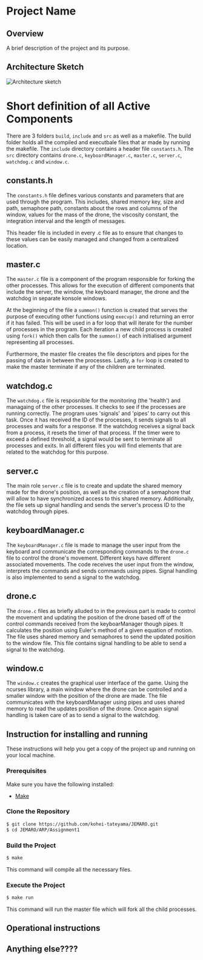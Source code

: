 # Project Name

## Overview

A brief description of the project and its purpose.

## Architecture Sketch

![Architecture sketch](https://github.com/kohei-tateyama/JEMARO/blob/master/ARP/Assignment1/resources/architecture2.jpg)


# Short definition of all Active Components

There are 3 folders `build`, `include` and `src` as well as a makefile. The build folder holds all the compiled and executbale files that ar made by running the makefile. The `include` directory contains a header file `constants.h`. The `src` directory contains `drone.c`, `keyboardManager.c`, `master.c`, `server.c`, `watchdog.c` and `window.c`. 


## constants.h

The `constants.h` file defines various constants and parameters that are used through the program. 
This includes, shared memory key, size and path, semaphore path, constants about the rows and columns of the window, values for the mass of the drone, the viscosity constant, the integration interval and the length of messages. 

This header file is included in every .c file as to ensure that changes to these values can be easily managed and changed from a centralized location.


## master.c

The `master.c` file is a component of the program responsible for forking the other processes. This allows for the execution of different components that include the server, the window, the keyboard manager, the drone and the watchdog in separate konsole windows. 

At the beginning of the file a `summon()` function is created that serves the purpose of executing other functions using `execvp()` and returning an error if it has failed. This will be used in a for loop that will iterate for the number of processes in the program. Each iteration a new child process is created using `fork()` which then calls for the `summon()` of each initialised argument representing all processes.

Furthermore, the master file creates the file descriptors and pipes for the passing of data in between the processes. Lastly, a `for` loop is created to make the master terminate if any of the children are terminated. 


## watchdog.c

The `watchdog.c` file is resposnible for the monitoring (the 'health') and managaing of the other processes. It checks to see if the processes are running correctly. The program uses 'signals' and 'pipes' to carry out this task. Once it has received the ID of the processes, it sends signals to all processes and waits for a response. If the watchdog receives a signal back from a process, it resets the timer of that process. If the timer were to exceed a defined threshold, a signal would be sent to terminate all processes and exits. In all different files you will find elements that are related to the watchdog for this purpose.


## server.c

The main role `server.c` file is to create and update the shared memory made for the drone's position, as well as the creation of a semaphore that will allow to have synchronized access to this shared memory. Additionally, the file sets up signal handling and sends the server's process ID to the watchdog through pipes.


## keyboardManager.c

The `keyboardManager.c` file is made to manage the user input from the keyboard and communicate the corresponding commands to the `drone.c` file to control the drone's movement. Different keys have different associated movements. The code receives the user input from the window, interprets the commands and sends commands using pipes. Signal handling is also implemented to send a signal to the watchdog.


## drone.c

The `drone.c` files as briefly alluded to in the previous part is made to control the movement and updating the position of the drone based off of the control commands received from the keyboarManager though pipes. It calculates the position using Euler's method of a given equation of motion. The file uses shared memory and semaphores to send the updated position to the window file. This file contains signal handling to be able to send a signal to the watchdog.


## window.c

The `window.c` creates the graphical user interface of the game. Using the ncurses library, a main window where the drone can be controlled and a smaller window with the position of the drone are made. The file communicates with the keyboardManager using pipes and uses shared memory to read the updates position of the drone. Once again signal handling is taken care of as to send a signal to the watchdog.



## Instruction for installing and running
These instructions will help you get a copy of the project up and running on your local machine.

### Prerequisites

Make sure you have the following installed:

- [Make](https://www.gnu.org/software/make/)

### Clone the Repository

```bash
$ git clone https://github.com/kohei-tateyama/JEMARO.git
$ cd JEMARO/ARP/Assignment1 
```

### Build the Project

```bash
$ make
```
This command will compile all the necessary files.

### Execute the Project

```bash
$ make run
```
This command will run the master file which will fork all the child processes.


## Operational instructions

## Anything else????
